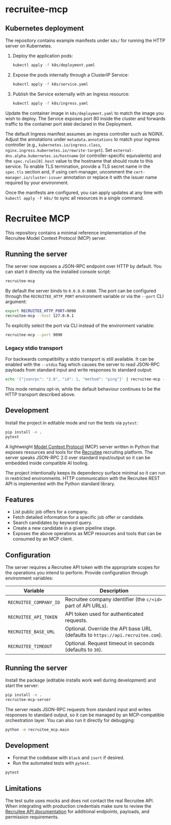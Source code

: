 # recruitee-mcp

## Kubernetes deployment

The repository contains example manifests under `k8s/` for running the HTTP
server on Kubernetes.

1. Deploy the application pods:
   ```bash
   kubectl apply -f k8s/deployment.yaml
   ```
2. Expose the pods internally through a ClusterIP Service:
   ```bash
   kubectl apply -f k8s/service.yaml
   ```
3. Publish the Service externally with an Ingress resource:
   ```bash
   kubectl apply -f k8s/ingress.yaml
   ```

Update the container image in `k8s/deployment.yaml` to match the image you wish
to deploy. The Service exposes port 80 inside the cluster and forwards traffic
to the container port `8080` declared in the Deployment.

The default Ingress manifest assumes an ingress controller such as NGINX. Adjust
the annotations under `metadata.annotations` to match your ingress controller
(e.g., `kubernetes.io/ingress.class`, `nginx.ingress.kubernetes.io/rewrite-target`).
Set `external-dns.alpha.kubernetes.io/hostname` (or controller-specific
equivalents) and the `spec.rules[0].host` value to the hostname that should
route to this service. To enable TLS termination, provide a TLS secret name in
the `spec.tls` section and, if using cert-manager, uncomment the
`cert-manager.io/cluster-issuer` annotation or replace it with the issuer name
required by your environment.

Once the manifests are configured, you can apply updates at any time with
`kubectl apply -f k8s/` to sync all resources in a single command.
# Recruitee MCP

This repository contains a minimal reference implementation of the Recruitee Model Context Protocol (MCP) server.

## Running the server

The server now exposes a JSON-RPC endpoint over HTTP by default. You can start it directly via the installed console
script:

```bash
recruitee-mcp
```

By default the server binds to `0.0.0.0:8080`. The port can be configured through the `RECRUITEE_HTTP_PORT`
environment variable or via the `--port` CLI argument:

```bash
export RECRUITEE_HTTP_PORT=9090
recruitee-mcp --host 127.0.0.1
```

To explicitly select the port via CLI instead of the environment variable:

```bash
recruitee-mcp --port 9090
```

### Legacy stdio transport

For backwards compatibility a stdio transport is still available. It can be enabled with the `--stdio` flag which causes
the server to read JSON-RPC payloads from standard input and write responses to standard output:

```bash
echo '{"jsonrpc": "2.0", "id": 1, "method": "ping"}' | recruitee-mcp --stdio
```

This mode remains opt-in, while the default behaviour continues to be the HTTP transport described above.

## Development

Install the project in editable mode and run the tests via `pytest`:

```bash
pip install -e .
pytest
```
A lightweight [Model Context Protocol](https://github.com/modelcontextprotocol/specification) (MCP) server written in Python that exposes resources and tools for the [Recruitee](https://recruitee.com) recruiting platform. The server speaks JSON-RPC 2.0 over standard input/output so it can be embedded inside compatible AI tooling.

The project intentionally keeps its dependency surface minimal so it can run in restricted environments. HTTP communication with the Recruitee REST API is implemented with the Python standard library.

## Features

* List public job offers for a company.
* Fetch detailed information for a specific job offer or candidate.
* Search candidates by keyword query.
* Create a new candidate in a given pipeline stage.
* Exposes the above operations as MCP resources and tools that can be consumed by an MCP client.

## Configuration

The server requires a Recruitee API token with the appropriate scopes for the operations you intend to perform. Provide configuration through environment variables:

| Variable | Description |
| --- | --- |
| `RECRUITEE_COMPANY_ID` | Recruitee company identifier (the `c/<id>` part of API URLs). |
| `RECRUITEE_API_TOKEN` | API token used for authenticated requests. |
| `RECRUITEE_BASE_URL` | Optional. Override the API base URL (defaults to `https://api.recruitee.com`). |
| `RECRUITEE_TIMEOUT` | Optional. Request timeout in seconds (defaults to `30`). |

## Running the server

Install the package (editable installs work well during development) and start the server:

```bash
pip install -e .
recruitee-mcp-server
```

The server reads JSON-RPC requests from standard input and writes responses to standard output, so it can be managed by an MCP-compatible orchestration layer. You can also run it directly for debugging:

```bash
python -m recruitee_mcp.main
```

## Development

* Format the codebase with `black` and `isort` if desired.
* Run the automated tests with `pytest`.

```bash
pytest
```

## Limitations

The test suite uses mocks and does not contact the real Recruitee API. When integrating with production credentials make sure to review the [Recruitee API documentation](https://api.recruitee.com/docs/index.html) for additional endpoints, payloads, and permission requirements.